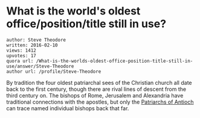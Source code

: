 # What is the world's oldest office/position/title still in use?

	author: Steve Theodore
	written: 2016-02-10
	views: 1412
	upvotes: 17
	quora url: /What-is-the-worlds-oldest-office-position-title-still-in-use/answer/Steve-Theodore
	author url: /profile/Steve-Theodore


By tradition the four oldest patriarchal sees of the Christian church all date back to the first century, though there are rival lines of descent from the third century on. The bishops of Rome, Jerusalem and Alexandria have traditional connections with the apostles, but only the [Patriarchs of Antioch](https://en.m.wikipedia.org/wiki/Patriarch_of_Antioch) can trace named individual bishops back that far. 







